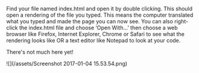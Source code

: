Find your file named index.html and open it by double clicking. This should open a rendering of the file you typed. This means the computer translated what you typed and made the page you can now see. You can also right-click the index.html file and choose ‘Open With...’ then choose a web browser like Firefox, Internet Explorer, Chrome or Safari to see what the rendering looks like OR a text editor like Notepad to look at your code.

There's not much here yet!

![](/assets/Screenshot 2017-01-04 15.53.54.png)

